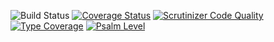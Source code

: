 ![Build Status](https://github.com/simplesamlphp/simplesamlphp-module-authyubikey/workflows/CI/badge.svg?branch=master)
[![Coverage Status](https://codecov.io/gh/simplesamlphp/simplesamlphp-module-authyubikey/branch/master/graph/badge.svg)](https://codecov.io/gh/simplesamlphp/simplesamlphp-module-authyubikey)
[![Scrutinizer Code Quality](https://scrutinizer-ci.com/g/simplesamlphp/simplesamlphp-module-authyubikey/badges/quality-score.png?b=master)](https://scrutinizer-ci.com/g/simplesamlphp/simplesamlphp-module-authyubikey/?branch=master)
[![Type Coverage](https://shepherd.dev/github/simplesamlphp/simplesamlphp-module-authyubikey/coverage.svg)](https://shepherd.dev/github/simplesamlphp/simplesamlphp-module-authyubikey)
[![Psalm Level](https://shepherd.dev/github/simplesamlphp/simplesamlphp-module-authyubikey/level.svg)](https://shepherd.dev/github/simplesamlphp/simplesamlphp-module-authyubikey)
